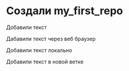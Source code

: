 # Создали my_first_repo

Добавили текст

Дабавили текст через веб браузер

Добавили текст локально

Добавили текст в новой ветке